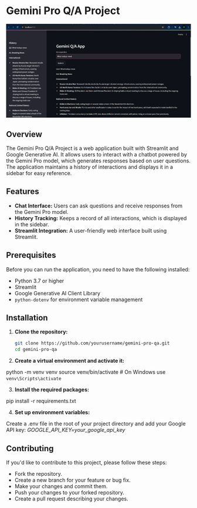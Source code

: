 # Gemini Pro Q/A Project

![Project Banner](image.png)

## Overview

The Gemini Pro Q/A Project is a web application built with Streamlit and Google Generative AI. It allows users to interact with a chatbot powered by the Gemini Pro model, which generates responses based on user questions. The application maintains a history of interactions and displays it in a sidebar for easy reference.

## Features

- **Chat Interface:** Users can ask questions and receive responses from the Gemini Pro model.
- **History Tracking:** Keeps a record of all interactions, which is displayed in the sidebar.
- **Streamlit Integration:** A user-friendly web interface built using Streamlit.

## Prerequisites

Before you can run the application, you need to have the following installed:

- Python 3.7 or higher
- Streamlit
- Google Generative AI Client Library
- `python-dotenv` for environment variable management

## Installation

1. **Clone the repository:**

   ```bash
   git clone https://github.com/yourusername/gemini-pro-qa.git
   cd gemini-pro-qa

2. **Create a virtual environment and activate it:**

python -m venv venv
source venv/bin/activate  # On Windows use `venv\Scripts\activate`

3. **Install the required packages:**

pip install -r requirements.txt

4. **Set up environment variables:**

Create a .env file in the root of your project directory and add your Google API key:
*GOOGLE_API_KEY=your_google_api_key*

## Contributing

If you'd like to contribute to this project, please follow these steps:

- Fork the repository.
- Create a new branch for your feature or bug fix.
- Make your changes and commit them.
- Push your changes to your forked repository.
- Create a pull request describing your changes.

